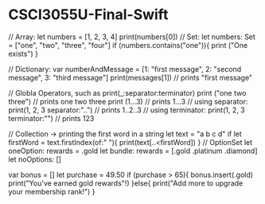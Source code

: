 # CSCI3055U-Final-Swift

// Array:
let numbers = [1, 2, 3, 4]
print(numbers[0])
// Set:
let numbers: Set = ["one", "two", "three", "four"]
if (numbers.contains("one")){
    print ("One exists")
}

// Dictionary:
var numberAndMessage = [1: "first message", 2: "second message", 3: "third message"]
print(messages[1])  // prints "first message"

// Globla Operators, such as print(_:separator:terminator)
print ("one two three") // prints one two three
print (1...3)    // prints 1...3
// using separator:
print(1, 2, 3 separator:"..") // prints  1..2..3
// using terminator:
print(1, 2, 3 terminator:"") // prints 123

// Collection -> printing the first word in a string
let text = "a b c d"
if let firstWord = text.firstIndex(of:" "){
    print(text[..<firstWord])
}
// OptionSet
let oneOption: rewards = .gold
let bundle: rewards = [.gold .platinum .diamond]
let noOptions: []

var bonus = []
let purchase = 49.50
if (purchase > 65){
    bonus.insert(.gold)
    print("You've earned gold rewards"!)
}else{
    print("Add more to upgrade your membership rank!")
}

